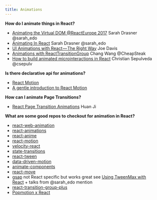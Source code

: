```yaml
---
title: Animations
---
```


**How do I animate things in React?**
* [Animating the Virtual DOM @ReactEurope 2017](https://www.youtube.com/watch?list=PLCC436JpVnK3KpieWtxYN6aC2-exR_IxH&v=W5AdUcJDHo0) Sarah Drasner @sarah_edo
* [Animating In React](https://youtu.be/Fk--XUEorvc?t=2344) Sarah Drasner @sarah_edo
* [UI Animations with React — The Right Way](https://medium.com/@joethedave/achieving-ui-animations-with-react-the-right-way-562fa8a91935#.g8qmlz5d6) Joe Davis
* [Animations with ReactTransitionGroup](https://medium.com/@cheapsteak/animations-with-reacttransitiongroup-4972ad7da286#.qmrksnixv) Chang Wang @CheapSteak
* [How to build animated microinteractions in React](https://medium.freecodecamp.com/how-to-build-animated-microinteractions-in-react-aab1cb9fe7c8#.4jlqkqb0g) Christian Sepulveda @csepulv

**Is there declarative api for animations?**

* [React Motion](https://github.com/chenglou/react-motion)
* [A gentle introduction to React Motion](https://medium.com/@nashvail/a-gentle-introduction-to-react-motion-dc50dd9f2459#.aio7blbsi)

**How can I animate Page Transitions?**

* [React Page Transition Animations](https://medium.com/front-end-hacking/react-page-transition-animations-9d18c90a9831#.lc9943ajq) Huan Ji

**What are some good repos to checkout for animation in React?**
* [react-web-animation](https://github.com/bringking/react-web-animation)
* [react-animations](https://github.com/FormidableLabs/react-animations)
* [react-anime](https://github.com/stelatech/react-anime)
* [react-motion](https://github.com/chenglou/react-motion)
* [velocity-react](https://github.com/twitter-fabric/velocity-react)
* [state-transitions](https://github.com/jacobp100/state-transitions)
* [react-tween](https://github.com/clari/react-tween)
* [data-driven-motion](https://github.com/tkh44/data-driven-motion)
* [animate-components](https://github.com/nitin42/animate-components)
* [react-move](https://react-move.js.org)
* [gsap](https://www.npmjs.com/package/gsap) not React specific but works great see [Using TweenMax with React](https://egghead.io/lessons/react-using-tweenmax-with-react) + talks from @sarah_edo mention
* [react-transition-group-plus](https://www.npmjs.com/package/react-transition-group-plus)
* [Popmotion x React](https://popmotion.io/api/react)
